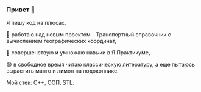 ### Привет 👋
Я пишу код на плюсах,

🔭 работаю над новым проектом - Транспортный справочник с вычислением географических координат,

🌱 совершенствую и умножаю навыки в Я.Практикуме,

😄 в свободное время читаю классическую литературу, а еще пытаюсь вырастить манго и лимон на подоконнике.

Мой стек: С++, ООП, STL.

